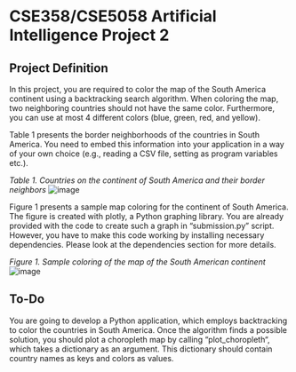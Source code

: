 # CSE358/CSE5058 Artificial Intelligence Project 2

## Project Definition

In this project, you are required to color the map of the South America continent using a backtracking search
algorithm. When coloring the map, two neighboring countries should not have the same color. Furthermore, you
can use at most 4 different colors (blue, green, red, and yellow).

Table 1 presents the border neighborhoods of the countries in South America. You need to embed this information
into your application in a way of your own choice (e.g., reading a CSV file, setting as program variables etc.).

*Table 1. Countries on the continent of South America and their border neighbors*
![image](https://github.com/neslisahcelek/Artificial-Intelligence/assets/70594682/8d15c50e-84cc-4c30-8bc8-c167b6e265ad)

Figure 1 presents a sample map coloring for the continent of South America. The figure is created with plotly, a
Python graphing library. You are already provided with the code to create such a graph in “submission.py” script.
However, you have to make this code working by installing necessary dependencies. Please look at the
dependencies section for more details.

*Figure 1. Sample coloring of the map of the South American continent*
![image](https://github.com/neslisahcelek/Artificial-Intelligence/assets/70594682/2ace0982-4e1e-403d-a588-ec3535194b08)

## To-Do

You are going to develop a Python application, which employs backtracking to color the countries in South America.
Once the algorithm finds a possible solution, you should plot a choropleth map by calling “plot_choropleth“, which
takes a dictionary as an argument. This dictionary should contain country names as keys and colors as values. 
